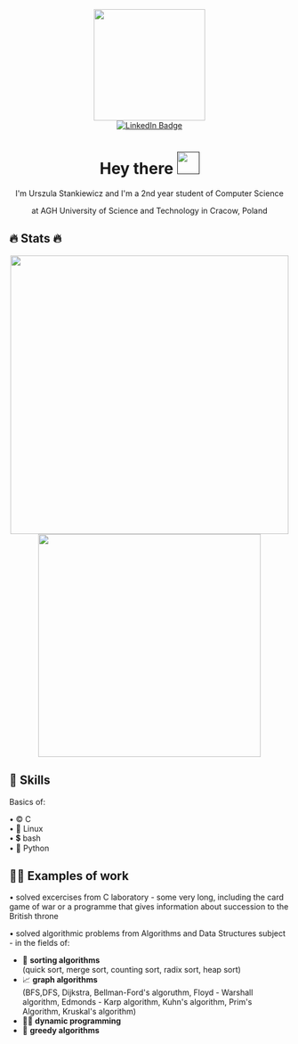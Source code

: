 <html>
<body>

    
<div id="header" align="center">
    <img src="https://media2.giphy.com/media/j0HjChGV0J44KrrlGv/giphy.gif?cid=ecf05e475926kcqh8e72gq73xi51sasun7anpy45c76cw9ib&ep=v1_stickers_search&rid=giphy.gif&ct=s" width="200"/>
</div>

<div id ="badge" align="center">
    <a href="https://www.linkedin.com/in/urszula-stankiewicz-2ba7bb240/">
        <img src="https://img.shields.io/badge/LinkedIn-blue?logo=linkedin&logoColor=white&style=for-the-badge" alt="LinkedIn Badge"/>
    </a>
</div>

<div id ="badge2" align="center">
    <img src="https://komarev.com/ghpvc/?username=ustankie&style=flat-square&color=blue" alt=""/>

    
</div>

<div align="center">
    <h1>
        Hey there 
        <a href=""><img src = "https://media.tenor.com/nebZyl8oN7IAAAAi/wave-hello.gif" width="40px" ></a>
    </h1> 
   
</div>

<div align="center">
    I'm Urszula Stankiewicz and I'm a 2nd year student of Computer Science
    
at AGH University of Science and Technology in Cracow, Poland  
   
</font>

</div>



## 🔥 Stats 🔥
<div align="center">
    <a href="http://github-readme-streak-stats.herokuapp.com/?user=ustankie&hide_boarder=true&theme=calm&background=556381" align="center"><img src="http://github-readme-streak-stats.herokuapp.com/?user=ustankie&theme=calm&hide_border=true" width=500/></a> 
</div>

<div align="center">
   <!-- <a href="https://github-readme-stats.vercel.app/api?username=ustankie&theme=calm_pink&hide_border=true"><img src="https://github-readme-stats.vercel.app/api?username=ustankie&theme=calm_pink&hide_border=true" /></a> -->
    <a href="https://github-readme-stats.vercel.app/api/top-langs/?username=ustankie&layout=compact&theme=calm_pink&hide_border=true"><img src="https://github-readme-stats.vercel.app/api/top-langs/?username=ustankie&layout=compact&theme=calm_pink&hide_border=true&bg_color="#373f51" width=400/></a> 
</div>



</body>
</html>


## 💪 Skills

Basics of:
  
•  ©️  C\
•  🐧  Linux\
•  💲  bash \
•  🐍  Python




## 👩‍💻 Examples of work

• solved excercises from C laboratory - some very long, including the card game of war or a programme that gives information about succession to the British throne

    
    
• solved algorithmic problems from Algorithms and Data Structures subject - in the fields of:
  - 🍡  **sorting algorithms** \
        (quick sort, merge sort, counting sort, radix sort, heap sort)
  - 📈  **graph algorithms** \
        (BFS,DFS, Dijkstra, Bellman-Ford's algoruthm, Floyd - Warshall algorithm, Edmonds - Karp algorithm, Kuhn's algorithm, Prim's Algorithm, Kruskal's algorithm)
  - 🏃‍♂️ **dynamic programming**
  - 🤑  **greedy algorithms**





